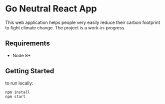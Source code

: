 Go Neutral React App
===========================

This web application helps people very easily reduce their carbon footprint to fight climate change. The project is a work-in-progress. 

Requirements
----------------------------
  * Node 8+

Getting Started
---------------------------
to run locally:
```
npm install
npm start
```
